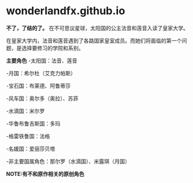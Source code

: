 # wonderlandfx.github.io
**不了，了结的了。**
在不可思议星球，太阳国的公主法音和莲音入读了皇家大学。

在皇家大学内，法音和莲音遇到了各路国家皇室成员。而她们将面临的第一个问题，是选择要修习的学院和系别。

**主要角色**
-太阳国：法音、莲音

-月国：希尔杜（艾克力帕斯）

-宝石国：布莱德、阿鲁蒂莎

-风车国：奥尔多（奥拉）、苏菲

-水滴国：米尔罗

-华鲁布鲁吉斯国：多玛

-格雷铁鲁国：法格

-名媛国：爱丽莎贝塔

-非主要国属角色：那尔罗（水滴国）、米露琪（月国）


**NOTE:有不和原作相关的原创角色**

